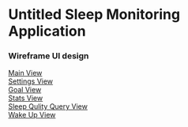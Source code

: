 # Untitled Sleep Monitoring Application

### Wireframe UI design
[Main View](https://wireframe.cc/ux3Ufg)
<br>
[Settings View](https://wireframe.cc/LdMWrU)
<br>
[Goal View](https://wireframe.cc/qmDL9U)
<br>
[Stats View](https://wireframe.cc/PpflnB)
<br>
[Sleep Qulity Query View](https://wireframe.cc/m5Ed40)
<br>
[Wake Up View](https://wireframe.cc/MzvqbN)
